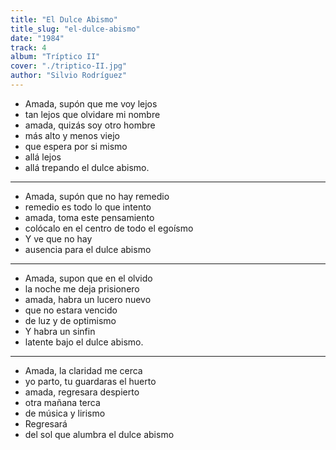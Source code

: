 ```yaml
---
title: "El Dulce Abismo"
title_slug: "el-dulce-abismo"
date: "1984"
track: 4
album: "Tríptico II"
cover: "./triptico-II.jpg"
author: "Silvio Rodríguez"
---
```


- Amada, supón que me voy lejos
- tan lejos que olvidare mi nombre
- amada, quizás soy otro hombre
- más alto y menos viejo
- que espera por si mismo
- allá lejos
- allá trepando el dulce abismo.

---

- Amada, supón que no hay remedio
- remedio es todo lo que intento
- amada, toma este pensamiento
- colócalo en el centro de todo el egoísmo
- Y ve que no hay
- ausencia para el dulce abismo

---

- Amada, supon que en el olvido
- la noche me deja prisionero
- amada, habra un lucero nuevo
- que no estara vencido
- de luz y de optimismo
- Y habra un sinfin
- latente bajo el dulce abismo.

---

- Amada, la claridad me cerca
- yo parto, tu guardaras el huerto
- amada, regresara despierto
- otra mañana terca
- de música y lirismo
- Regresará
- del sol que alumbra el dulce abismo
